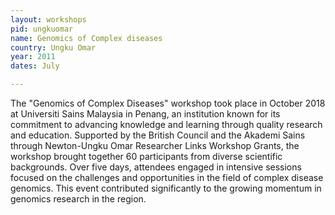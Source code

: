 ```yaml
---
layout: workshops
pid: ungkuomar
name: Genomics of Complex diseases
country: Ungku Omar
year: 2011
dates: July

---
```


The "Genomics of Complex Diseases" workshop took place in October 2018 at Universiti Sains Malaysia in Penang, an institution known for its commitment to advancing knowledge and learning through quality research and education. Supported by the British Council and the Akademi Sains through Newton-Ungku Omar Researcher Links Workshop Grants, the workshop brought together 60 participants from diverse scientific backgrounds. Over five days, attendees engaged in intensive sessions focused on the challenges and opportunities in the field of complex disease genomics. This event contributed significantly to the growing momentum in genomics research in the region.